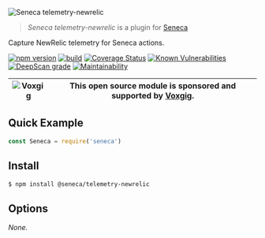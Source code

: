 ![Seneca telemetry-newrelic](http://senecajs.org/files/assets/seneca-logo.png)

> _Seneca telemetry-newrelic_ is a plugin for [Seneca](http://senecajs.org)

Capture NewRelic telemetry for Seneca actions.


[![npm version](https://img.shields.io/npm/v/@seneca/telemetry-newrelic.svg)](https://npmjs.com/package/@seneca/telemetry-newrelic)
[![build](https://github.com/senecajs/seneca-telemetry-newrelic/actions/workflows/build.yml/badge.svg)](https://github.com/senecajs/seneca-telemetry-newrelic/actions/workflows/build.yml)
[![Coverage Status](https://coveralls.io/repos/github/senecajs/seneca-telemetry-newrelic/badge.svg?branch=main)](https://coveralls.io/github/senecajs/seneca-telemetry-newrelic?branch=main)
[![Known Vulnerabilities](https://snyk.io/test/github/senecajs/seneca-telemetry-newrelic/badge.svg)](https://snyk.io/test/github/senecajs/seneca-telemetry-newrelic)
[![DeepScan grade](https://deepscan.io/api/teams/5016/projects/21069/branches/594597/badge/grade.svg)](https://deepscan.io/dashboard#view=project&tid=5016&pid=21069&bid=594597)
[![Maintainability](https://api.codeclimate.com/v1/badges/8f582b6e8160841b076f/maintainability)](https://codeclimate.com/github/senecajs/seneca-telemetry-newrelic/maintainability)


| ![Voxgig](https://www.voxgig.com/res/img/vgt01r.png) | This open source module is sponsored and supported by [Voxgig](https://www.voxgig.com). |
|---|---|


## Quick Example


```js
const Seneca = require('seneca')

```

## Install

```sh
$ npm install @seneca/telemetry-newrelic
```



<!--START:options-->


## Options

*None.*


<!--END:options-->

<!--START:action-list-->
<!--END:action-desc-->

